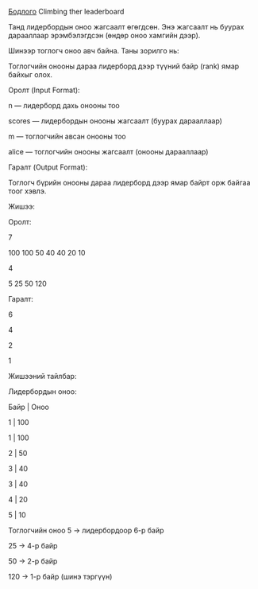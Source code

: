 [Бодлого](https://www.hackerrank.com/challenges/climbing-the-leaderboard/problem?isFullScreen=true) Climbing ther leaderboard

Танд лидербордын оноо жагсаалт өгөгдсөн. Энэ жагсаалт нь буурах дарааллаар эрэмбэлэгдсэн (өндөр оноо хамгийн дээр).

Шинээр тоглогч оноо авч байна. Таны зорилго нь:

Тоглогчийн онооны дараа лидерборд дээр түүний байр (rank) ямар байхыг олох.

Оролт (Input Format):

n — лидерборд дахь онооны тоо

scores — лидербордын онооны жагсаалт (буурах дарааллаар)

m — тоглогчийн авсан онооны тоо

alice — тоглогчийн онооны жагсаалт (онооны дарааллаар)

Гаралт (Output Format):

Тоглогч бүрийн онооны дараа лидерборд дээр ямар байрт орж байгаа тоог хэвлэ.

Жишээ:

Оролт:

7

100 100 50 40 40 20 10

4

5 25 50 120

Гаралт:

6

4

2

1

Жишээний тайлбар:

Лидербордын оноо:

Байр	     |              Оноо 

1	         |              100

1	         |              100

2	         |              50

3	          |             40

3	           |            40

4	          |             20

5	          |             10


Тоглогчийн оноо 5 → лидербордоор 6-р байр

25 → 4-р байр

50 → 2-р байр

120 → 1-р байр (шинэ тэргүүн)
